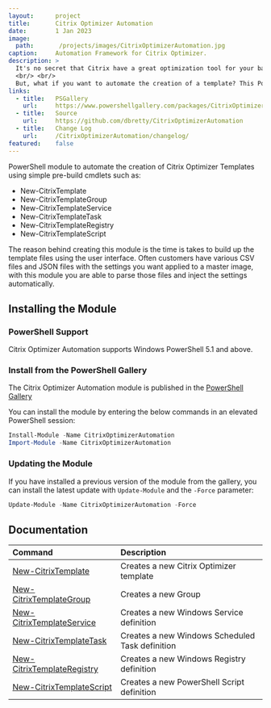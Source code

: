```yaml
---
layout:      project
title:       Citrix Optimizer Automation
date:        1 Jan 2023
image:
  path:       /projects/images/CitrixOptimizerAutomation.jpg
caption:     Automation Framework for Citrix Optimizer.
description: >
  It's no secret that Citrix have a great optimization tool for your base images. You can find it [here](https://support.citrix.com/article/CTX224676/citrix-optimizer-tool) and there are also a bunch of good community driven templates available to add additional functionality to your optimizations.
  <br/> <br/>
  But, what if you want to automate the creation of a template? This PowerShell module will allow you to do exactly that!
links:
  - title:   PSGallery
    url:     https://www.powershellgallery.com/packages/CitrixOptimizerAutomation
  - title:   Source
    url:     https://github.com/dbretty/CitrixOptimizerAutomation
  - title:   Change Log
    url:     /CitrixOptimizerAutomation/changelog/
featured:    false
---
```


PowerShell module to automate the creation of Citrix Optimizer Templates using simple pre-build cmdlets such as:

* New-CitrixTemplate
* New-CitrixTemplateGroup
* New-CitrixTemplateService
* New-CitrixTemplateTask
* New-CitrixTemplateRegistry
* New-CitrixTemplateScript

The reason behind creating this module is the time is takes to build up the template files using the user interface. Often customers have various CSV files and JSON files with the settings you want applied to a master image, with this module you are able to parse those files and inject the settings automatically.

## Installing the Module

### PowerShell Support

Citrix Optimizer Automation supports Windows PowerShell 5.1 and above.

### Install from the PowerShell Gallery

The Citrix Optimizer Automation module is published in the [PowerShell Gallery](https://www.powershellgallery.com/packages/CitrixOptimizerAutomation/) 

You can install the module by entering the below commands in an elevated PowerShell session:

```powershell
Install-Module -Name CitrixOptimizerAutomation
Import-Module -Name CitrixOptimizerAutomation
```

### Updating the Module

If you have installed a previous version of the module from the gallery, you can install the latest update with `Update-Module` and the `-Force` parameter:

```powershell
Update-Module -Name CitrixOptimizerAutomation -Force
```

## Documentation

| **Command** | **Description** |
| :----------- | :----------- |
| [New-CitrixTemplate](Help/New-CitrixTemplate.MD)      | Creates a new Citrix Optimizer template |
| [New-CitrixTemplateGroup](Help/New-CitrixTemplateGroup.MD)   | Creates a new Group |
| [New-CitrixTemplateService](Help/New-CitrixTemplateService.MD)   | Creates a new Windows Service definition |
| [New-CitrixTemplateTask](Help/New-CitrixTemplateTask.MD)   | Creates a new Windows Scheduled Task definition |
| [New-CitrixTemplateRegistry](Help/New-CitrixTemplateRegistry.MD)   | Creates a new Windows Registry definition |
| [New-CitrixTemplateScript](Help/New-CitrixTemplateScript.MD)   | Creates a new PowerShell Script definition |